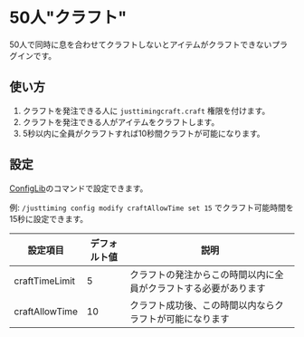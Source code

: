 # 50人"クラフト"

50人で同時に息を合わせてクラフトしないとアイテムがクラフトできないプラグインです。

## 使い方

1. クラフトを発注できる人に `justtimingcraft.craft` 権限を付けます。
2. クラフトを発注できる人がアイテムをクラフトします。
3. 5秒以内に全員がクラフトすれば10秒間クラフトが可能になります。

## 設定

[ConfigLib](https://github.com/TeamKun/ConfigLib)のコマンドで設定できます。

例: `/justtiming config modify craftAllowTime set 15` でクラフト可能時間を15秒に設定できます。

| 設定項目 | デフォルト値 | 説明 |
| --- | --- | --- |
| craftTimeLimit | 5 | クラフトの発注からこの時間以内に全員がクラフトする必要があります |
| craftAllowTime | 10 | クラフト成功後、この時間以内ならクラフトが可能になります |
